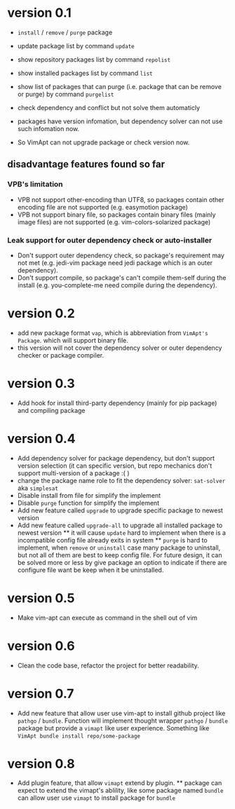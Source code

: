 # version 0.1

* `install` / `remove` / `purge` package
* update package list by command `update`
* show repository packages list by command `repolist`
* show installed packages list by command `list`
* show list of packages that can purge (i.e. package that can be remove or purge) by command `purgelist`
* check dependency and conflict but not solve them automaticly

* packages have version infomation, but dependency solver can not use such infomation now.
* So VimApt can not upgrade package or check version now.

## disadvantage features found so far
### VPB's limitation
* VPB not support other-encoding than UTF8, so packages contain other encoding file are not supported (e.g. easymotion package)
* VPB not support binary file, so packages contain binary files (mainly image files) are not supported (e.g. vim-colors-solarized package) 
### Leak support for outer dependency check or auto-installer
* Don't support outer dependency check, so package's requirement may not met (e.g. jedi-vim package need jedi package which is an outer dependency).
* Don't support compile, so package's can't compile them-self during the install (e.g. you-complete-me need compile during the dependency).

# version 0.2
* add new package format `vap`, which is abbreviation from `VimApt's Package`. which will support binary file.
* this version will not cover the dependency solver or outer dependency checker or package compiler.
  
# version 0.3
* Add hook for install third-party dependency (mainly for pip package) and compiling package

# version 0.4
* Add dependency solver for package dependency, but don't support version selection (it can specific version, but repo mechanics don't support multi-version of a package :( )
* change the package name role to fit the dependency solver: `sat-solver` aka `simplesat`
* Disable install from file for simplify the implement
* Disable `purge` function for simplify the implement
* Add new feature called `upgrade` to upgrade specific package to newest version
* Add new feature called `upgrade-all` to upgrade all installed package to newest version
** it will cause `update` hard to implement when there is a incompatible config file already exits in system
** `purge` is hard to implement, when `remove` or `uninstall` case many package to uninstall, 
    but not all of them are best to keep config file. For future design, 
    it can be solved more or less by give package an option to indicate if there are configure file want be keep when it be uninstalled.
    
# version 0.5
* Make vim-apt can execute as command in the shell out of vim

# version 0.6
* Clean the code base, refactor the project for better readability.

# version 0.7
* Add new feature that allow user use vim-apt to install github project like `pathgo` / `bundle`.
  Function will implement thought wrapper `pathgo` / `bundle` package but provide a `vimapt` like user experience.
  Something like `VimApt bundle install repo/some-package`
  
# version 0.8
* Add plugin feature, that allow `vimapt` extend by plugin.
  ** package can expect to extend the vimapt's ablility, 
     like some package named `bundle` can allow user use `vimapt` to install package for `bundle`